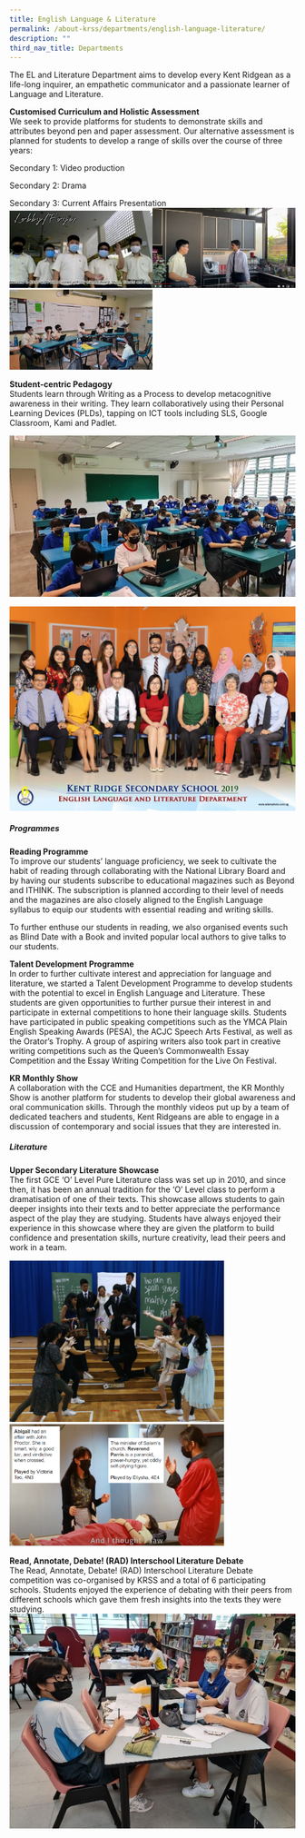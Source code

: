 ```yaml
---
title: English Language & Literature
permalink: /about-krss/departments/english-language-literature/
description: ""
third_nav_title: Departments
---
```

The EL and Literature Department aims to develop every Kent Ridgean as a life-long inquirer, an empathetic communicator and a passionate learner of Language and Literature.

**Customised Curriculum and Holistic Assessment**  
We seek to provide platforms for students to demonstrate skills and attributes beyond pen and paper assessment. Our alternative assessment is planned for students to develop a range of skills over the course of three years:

Secondary 1: Video production

Secondary 2: Drama

Secondary 3: Current Affairs Presentation
<img src="/images/EL1.jpg" style="width:50%"><img src="/images/EL2.png" style="width:50%">
<img src="/images/EL3.jpg" style="width:50%">


**Student-centric Pedagogy**  
Students learn through Writing as a Process to develop metacognitive awareness in their writing. They learn collaboratively using their Personal Learning Devices (PLDs), tapping on ICT tools including SLS, Google Classroom, Kami and Padlet.

![EL_4](/images/EL4.jpg)

![EL Dept](/images/english-language-and-literature-department-2-1024x731.jpg)

##### **Programmes**
**Reading Programme**  
To improve our students’ language proficiency, we seek to cultivate the habit of reading through collaborating with the National Library Board and by having our students subscribe to educational magazines such as Beyond and ITHINK. The subscription is planned according to their level of needs and the magazines are also closely aligned to the English Language syllabus to equip our students with essential reading and writing skills.

To further enthuse our students in reading, we also organised events such as Blind Date with a Book and invited popular local authors to give talks to our students.

**Talent Development Programme**  
In order to further cultivate interest and appreciation for language and literature, we started a Talent Development Programme to develop students with the potential to excel in English Language and Literature. These students are given opportunities to further pursue their interest in and participate in external competitions to hone their language skills. Students have participated in public speaking competitions such as the YMCA Plain English Speaking Awards (PESA), the ACJC Speech Arts Festival, as well as the Orator’s Trophy. A group of aspiring writers also took part in creative writing competitions such as the Queen’s Commonwealth Essay Competition and the Essay Writing Competition for the Live On Festival.

**KR Monthly Show**  
A collaboration with the CCE and Humanities department, the KR Monthly Show is another platform for students to develop their global awareness and oral communication skills. Through the monthly videos put up by a team of dedicated teachers and students, Kent Ridgeans are able to engage in a discussion of contemporary and social issues that they are interested in.

##### **Literature**

**Upper Secondary Literature Showcase**  
The first GCE ‘O’ Level Pure Literature class was set up in 2010, and since then, it has been an annual tradition for the ‘O’ Level class to perform a dramatisation of one of their texts. This showcase allows students to gain deeper insights into their texts and to better appreciate the performance aspect of the play they are studying. Students have always enjoyed their experience in this showcase where they are given the platform to build confidence and presentation skills, nurture creativity, lead their peers and work in a team.

<img src="/images/Lit%20Showcase%201.png" style="width:75%">
<img src="/images/Lit%20Showcase%202.png" style="width:75%">

**Read, Annotate, Debate! (RAD) Interschool Literature Debate**  
The Read, Annotate, Debate! (RAD) Interschool Literature Debate competition was co-organised by KRSS and a total of 6 participating schools. Students enjoyed the experience of debating with their peers from different schools which gave them fresh insights into the texts they were 
studying.
<img src="/images/RAD.jpg" style="width:100%">

